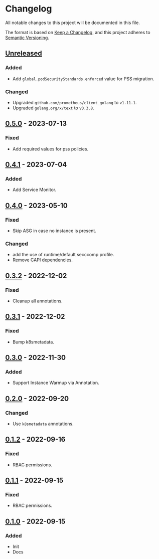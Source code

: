 # Changelog

All notable changes to this project will be documented in this file.

The format is based on [Keep a Changelog](https://keepachangelog.com/en/1.0.0/),
and this project adheres to [Semantic Versioning](https://semver.org/spec/v2.0.0.html).


## [Unreleased]

### Added

- Add `global.podSecurityStandards.enforced` value for PSS migration.

### Changed

- Upgraded `github.com/prometheus/client_golang` to `v1.11.1`.
- Upgraded `golang.org/x/text` to `v0.3.8`.

## [0.5.0] - 2023-07-13

### Fixed

- Add required values for pss policies.

## [0.4.1] - 2023-07-04

### Added

- Add Service Monitor.

## [0.4.0] - 2023-05-10

### Fixed

- Skip ASG in case no instance is present.

### Changed

- add the use of runtime/default secccomp profile.
- Remove CAPI dependencies.

## [0.3.2] - 2022-12-02

### Fixed 

- Cleanup all annotations.

## [0.3.1] - 2022-12-02

### Fixed

- Bump k8smetadata.

## [0.3.0] - 2022-11-30

### Added

- Support Instance Warmup via Annotation.

## [0.2.0] - 2022-09-20

### Changed

- Use `k8smetadata` annotations.

## [0.1.2] - 2022-09-16

### Fixed

- RBAC permissions.

## [0.1.1] - 2022-09-15

### Fixed

- RBAC permissions.

## [0.1.0] - 2022-09-15

### Added

- Init
- Docs

[Unreleased]: https://github.com/giantswarm/aws-rolling-node-operator/compare/v0.5.0...HEAD
[0.5.0]: https://github.com/giantswarm/aws-rolling-node-operator/compare/v0.4.1...v0.5.0
[0.4.1]: https://github.com/giantswarm/aws-rolling-node-operator/compare/v0.4.0...v0.4.1
[0.4.0]: https://github.com/giantswarm/aws-rolling-node-operator/compare/v0.3.2...v0.4.0
[0.3.2]: https://github.com/giantswarm/aws-rolling-node-operator/compare/v0.3.1...v0.3.2
[0.3.1]: https://github.com/giantswarm/aws-rolling-node-operator/compare/v0.3.0...v0.3.1
[0.3.0]: https://github.com/giantswarm/aws-rolling-node-operator/compare/v0.2.0...v0.3.0
[0.2.0]: https://github.com/giantswarm/aws-rolling-node-operator/compare/v0.1.2...v0.2.0
[0.1.2]: https://github.com/giantswarm/aws-rolling-node-operator/compare/v0.1.1...v0.1.2
[0.1.1]: https://github.com/giantswarm/aws-rolling-node-operator/compare/v0.1.0...v0.1.1
[0.1.0]: https://github.com/giantswarm/aws-rolling-node-operator/releases/tag/v0.1.0
